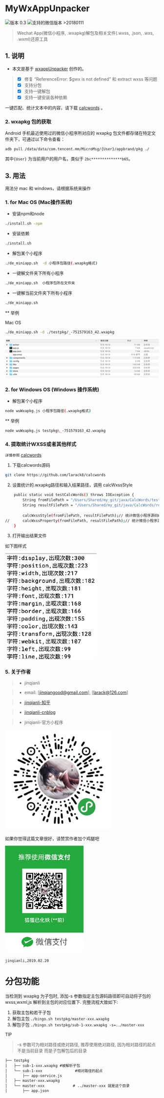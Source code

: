 # MyWxAppUnpacker

![版本 0.3](https://img.shields.io/badge/版本-0.3-red.svg) ![支持的微信版本 >20180111](https://img.shields.io/badge/%E5%BE%AE%E4%BF%A1%E7%89%88%E6%9C%AC-%3E=20180111-brightgreen.svg)

> Wechat App(微信小程序, .wxapkg)解包及相关文件(.wxss, .json, .wxs, .wxml)还原工具

## 1. 说明

- 本文是基于 [wxappUnpacker](https://github.com/qwerty472123/wxappUnpacker "wxappUnpacker") 创作的。
> - [x] 修复 “ReferenceError: $gwx is not defined” 和 extract wxss 等问题
> - [x] 支持分包
> - [x] 支持一键解包
> - [x] 支持一键安装各种依赖

一键匹配、统计文本中的内容，请下载 [calcwords](https://github.com/larack8/calcwords "calcwords") 。

### 2. wxapkg 包的获取

Android 手机最近使用过的微信小程序所对应的 wxapkg 包文件都存储在特定文件夹下，可通过以下命令查看：

    adb pull /data/data/com.tencent.mm/MicroMsg/{User}/appbrand/pkg ./

其中`{User}` 为当前用户的用户名，类似于 `2bc**************b65`。

## 3. 用法

用法分 mac 和 windows，请根据系统来操作

### 1. for Mac OS (Mac操作系统)

- 安装npm和node

```bash
./install.sh -npm
```

- 安装依赖

```bash
./install.sh
```

- 解包某个小程序

```bash
./de_miniapp.sh  -d 小程序包路径(.wxapkg格式)
```

- 一键解文件夹下所有小程序

```bash
./de_miniapp.sh  小程序包所在文件夹
```

- 一键解当前文件夹下所有小程序

```bash
./de_miniapp.sh
```

** 举例

Mac OS
```bash
./de_miniapp.sh -d ./testpkg/_-751579163_42.wxapkg
```

![解包后的目录文件](testpkg/testdir.png)

### 2. for Windows OS (Windows 操作系统)

- 解包某个小程序

```bash
node wuWxapkg.js 小程序包路径(.wxapkg格式)
```

** 举例

```bash
node wuWxapkg.js testpkg\_-751579163_42.wxapkg
```

### 4. 提取统计WXSS或者其他样式

`详情参照` [calcwords](https://github.com/larack8/calcwords "calcwords")

1. 下载calcwords源码

```bash
git clone https://github.com/larack8/calcwords
```

2. 设置统计的.wxapkg路径和输入结果路径，调用 calcWxssStyle

```bash
	public static void testCalcWords() throws IOException {
		String fromFilePath = "/Users/Shared/my_git/java/CalcWords/testletters/";
		String resultFilePath = "/Users/Shared/my_git/java/CalcWords/result.txt";

		calcWxssStyle(fromFilePath, resultFilePath);// 统计微信小程序源码WWXSS样式
//		calcWxssProperty(fromFilePath, resultFilePath);// 统计微信小程序源码WXSS属性
	}
```

3. 打开输出结果文件

如下图样式

![输出结果文件](testpkg/cc.png)


### 5. 关于作者

> * jinqianli

> * email: [jinqiangood@gmail.com], [larack@126.com]

> * [jinqianli-知乎](https://www.zhihu.com/people/jinqianli/)

> * [jinqianli-cnblog](https://www.cnblogs.com/larack/)

> * jinqianli-官方小程序

![jinqianli-官方小程序](testpkg/jinqianli_miniapp_logo.png)

如果你觉得这篇文章很好，请赞赏作者加个鸡腿吧

![jinqianli-赞赏码](testpkg/jinqianli_shoukuan.png)

`jinqianli,2019.02.20`

# 分包功能

当检测到 wxapkg 为子包时, 添加-s 参数指定主包源码路径即可自动将子包的 wxss,wxml,js 解析到主包的对应位置下. 完整流程大致如下: 
1. 获取主包和若干子包
2. 解包主包 `./bingo.sh testpkg/master-xxx.wxapkg`
3. 解包子包 `./bingo.sh testpkg/sub-1-xxx.wxapkg -s=../master-xxx`

TIP
> -s 参数可为相对路径或绝对路径, 推荐使用绝对路径, 因为相对路径的起点不是当前目录 而是子包解包后的目录

```
├── testpkg
│   ├── sub-1-xxx.wxapkg #被解析子包
│   └── sub-1-xxx               #相对路径的起点
│       ├── app-service.js
│   ├── master-xxx.wxapkg
│   └── master-xxx             # ../master-xxx 就是这个目录
│       ├── app.json
```